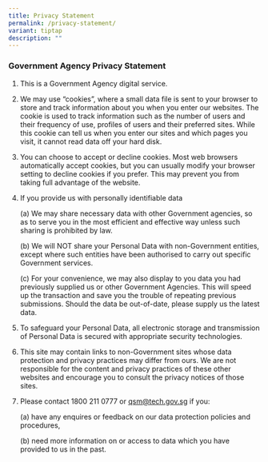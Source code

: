 ```yaml
---
title: Privacy Statement
permalink: /privacy-statement/
variant: tiptap
description: ""
---
```

<h3><strong>Government Agency Privacy Statement</strong></h3>
<ol>
<li>
<p>This is a Government Agency digital service.</p>
</li>
<li>
<p>We may use “cookies”, where a small data file is sent to your browser
to store and track information about you when you enter our websites. The
cookie is used to track information such as the number of users and their
frequency of use, profiles of users and their preferred sites. While this
cookie can tell us when you enter our sites and which pages you visit,
it cannot read data off your hard disk.</p>
</li>
<li>
<p>You can choose to accept or decline cookies. Most web browsers automatically
accept cookies, but you can usually modify your browser setting to decline
cookies if you prefer. This may prevent you from taking full advantage
of the website.</p>
</li>
<li>
<p>If you provide us with personally identifiable data</p>
<p>(a) We may share necessary data with other Government agencies, so as
to serve you in the most efficient and effective way unless such sharing
is prohibited by law.</p>
<p>(b) We will NOT share your Personal Data with non-Government entities,
except where such entities have been authorised to carry out specific Government
services.</p>
<p>(c) For your convenience, we may also display to you data you had previously
supplied us or other Government Agencies. This will speed up the transaction
and save you the trouble of repeating previous submissions. Should the
data be out-of-date, please supply us the latest data.</p>
</li>
<li>
<p>To safeguard your Personal Data, all electronic storage and transmission
of Personal Data is secured with appropriate security technologies.</p>
</li>
<li>
<p>This site may contain links to non-Government sites whose data protection
and privacy practices may differ from ours. We are not responsible for
the content and privacy practices of these other websites and encourage
you to consult the privacy notices of those sites.</p>
</li>
<li>
<p>Please contact 1800 211 0777 or&nbsp;<a href="mailto:qsm@tech.gov.sg" rel="noopener noreferrer nofollow" target="_blank"><u>qsm@tech.gov.sg</u></a>&nbsp;if you:</p>
<p>(a) have any enquires or feedback on our data protection policies and
procedures,</p>
<p>(b) need more information on or access to data which you have provided
to us in the past.</p>
</li>
</ol>
<p></p>
